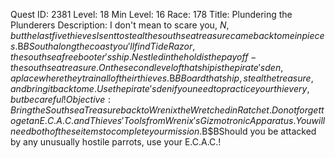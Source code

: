 Quest ID: 2381
Level: 18
Min Level: 16
Race: 178
Title: Plundering the Plunderers
Description: I don't mean to scare you, $N, but the last five thieves I sent to steal the southsea treasure came back to me in pieces.$B$BSouth along the coast you'll find Tide Razor, the southsea freebooter's ship. Nestled in the hold is the payoff - the southsea treasure. On the second level of that ship is the pirate's den, a place where they train all of their thieves.$B$BBoard that ship, steal the treasure, and bring it back to me. Use the pirate's den if you need to practice your thievery, but be careful!
Objective: Bring the Southsea Treasure back to Wrenix the Wretched in Ratchet. Do not forget to get an E.C.A.C. and Thieves' Tools from Wrenix's Gizmotronic Apparatus. You will need both of these items to complete your mission.$B$BShould you be attacked by any unusually hostile parrots, use your E.C.A.C.!
